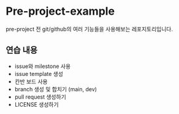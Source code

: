 # Pre-project-example

pre-project 전 git/github의 여러 기능들을 사용해보는 레포지토리입니다.

## 연습 내용

- issue와 milestone 사용
- issue template 생성
- 칸반 보드 사용
- branch 생성 및 합치기 (main, dev)
- pull request 생성하기
- LICENSE 생성하기
